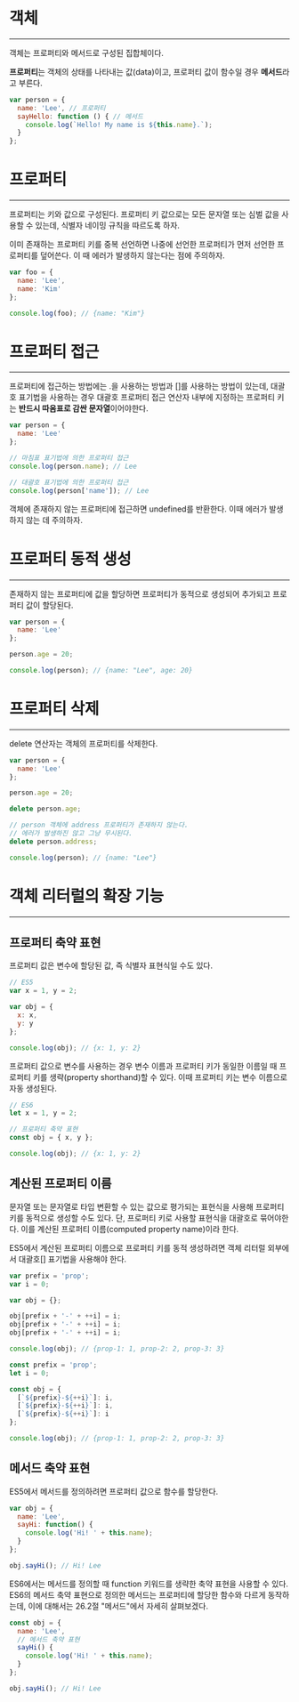 # 객체

---

객체는 프로퍼티와 메서드로 구성된 집합체이다. 

**프로퍼티**는 객체의 상태를 나타내는 값(data)이고, 프로퍼티 값이 함수일 경우 **메서드**라고 부른다.

```javascript
var person = {
  name: 'Lee', // 프로퍼티
  sayHello: function () { // 메서드
    console.log(`Hello! My name is ${this.name}.`);
  }
};
```

# 프로퍼티

---

프로퍼티는 키와 값으로 구성된다. 프로퍼티 키 값으로는 모든 문자열 또는 심벌 값을 사용할 수 있는데, 식별자 네이밍 규칙을 따르도록 하자.

이미 존재하는 프로퍼티 키를 중복 선언하면 나중에 선언한 프로퍼티가 먼저 선언한 프로퍼티를 덮어쓴다. 이 때 에러가 발생하지 않는다는 점에 주의하자.

```javascript
var foo = {
  name: 'Lee',
  name: 'Kim'
};

console.log(foo); // {name: "Kim"}
```

# 프로퍼티 접근

---

프로퍼티에 접근하는 방법에는 .을 사용하는 방법과 []를 사용하는 방법이 있는데, 대괄호 표기법을 사용하는 경우 대괄호 프로퍼티 접근 연산자 내부에 지정하는 프로퍼티 키는 **반드시 따옴표로 감싼 문자열**이어야한다.

```javascript
var person = {
  name: 'Lee'
};

// 마침표 표기법에 의한 프로퍼티 접근
console.log(person.name); // Lee

// 대괄호 표기법에 의한 프로퍼티 접근
console.log(person['name']); // Lee
```

객체에 존재하지 않는 프로퍼티에 접근하면 undefined를 반환한다. 이때 에러가 발생하지 않는 데 주의하자.

# 프로퍼티 동적 생성

---

존재하지 않는 프로퍼티에 값을 할당하면 프로퍼티가 동적으로 생성되어 추가되고 프로퍼티 값이 할당된다.

```javascript
var person = {
  name: 'Lee'
};

person.age = 20;

console.log(person); // {name: "Lee", age: 20}
```

# 프로퍼티 삭제

---

delete 연산자는 객체의 프로퍼티를 삭제한다.

```javascript
var person = {
  name: 'Lee'
};

person.age = 20;

delete person.age;

// person 객체에 address 프로퍼티가 존재하지 않는다. 
// 에러가 발생하진 않고 그냥 무시된다.
delete person.address;

console.log(person); // {name: "Lee"}
```

# 객체 리터럴의 확장 기능

---

## 프로퍼티 축약 표현

프로퍼티 값은 변수에 할당된 값, 즉 식별자 표현식일 수도 있다.

```javascript
// ES5
var x = 1, y = 2;

var obj = {
  x: x,
  y: y
};

console.log(obj); // {x: 1, y: 2}
```

프로퍼티 값으로 변수를 사용하는 경우 변수 이름과 프로퍼티 키가 동일한 이름일 때 프로퍼티 키를 생략(property shorthand)할 수 있다. 이때 프로퍼티 키는 변수 이름으로 자동 생성된다.

```javascript
// ES6
let x = 1, y = 2;

// 프로퍼티 축약 표현
const obj = { x, y };

console.log(obj); // {x: 1, y: 2}
```

## 계산된 프로퍼티 이름

문자열 또는 문자열로 타입 변환할 수 있는 값으로 평가되는 표현식을 사용해 프로퍼티 키를 동적으로 생성할 수도 있다. 단, 프로퍼티 키로 사용할 표현식을 대괄호로 묶어야한다. 이를 계산된 프로퍼티 이름(computed property name)이라 한다.

ES5에서 계산된 프로퍼티 이름으로 프로퍼티 키를 동적 생성하려면 객체 리터럴 외부에서 대괄호[] 표기법을 사용해야 한다.

```javascript
var prefix = 'prop';
var i = 0;

var obj = {};

obj[prefix + '-' + ++i] = i;
obj[prefix + '-' + ++i] = i;
obj[prefix + '-' + ++i] = i;

console.log(obj); // {prop-1: 1, prop-2: 2, prop-3: 3}
```

```javascript
const prefix = 'prop';
let i = 0;

const obj = {
  [`${prefix}-${++i}`]: i,
  [`${prefix}-${++i}`]: i,
  [`${prefix}-${++i}`]: i
};

console.log(obj); // {prop-1: 1, prop-2: 2, prop-3: 3}
```

## 메서드 축약 표현

ES5에서 메서드를 정의하려면 프로퍼티 값으로 함수를 할당한다.

```javascript
var obj = {
  name: 'Lee',
  sayHi: function() {
    console.log('Hi! ' + this.name);
  }
};

obj.sayHi(); // Hi! Lee
```

ES6에서는 메서드를 정의할 때 function 키워드를 생략한 축약 표현을 사용할 수 있다. ES6의 메서드 축약 표현으로 정의한 메서드는 프로퍼티에 할당한 함수와 다르게 동작하는데, 이에 대해서는 26.2절 "메서드"에서 자세히 살펴보겠다.

```javascript
const obj = {
  name: 'Lee',
  // 메서드 축약 표현
  sayHi() {
    console.log('Hi! ' + this.name);
  }
};

obj.sayHi(); // Hi! Lee
```